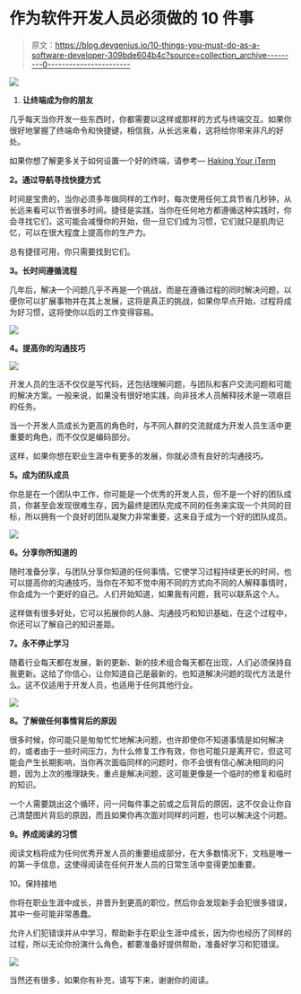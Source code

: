 # 作为软件开发人员必须做的 10 件事

> 原文：<https://blog.devgenius.io/10-things-you-must-do-as-a-software-developer-309bde604b4c?source=collection_archive---------0----------------------->

![](img/988e144bc1f07b93ef11b22c2017e347.png)

1.  **让终端成为你的朋友**

几乎每天当你开发一些东西时，你都需要以这样或那样的方式与终端交互。如果你很好地掌握了终端命令和快捷键，相信我，从长远来看，这将给你带来非凡的好处。

如果你想了解更多关于如何设置一个好的终端，请参考— [Haking Your iTerm](https://cksharma11.medium.com/hacking-your-iterm-5d2bdacdaccf)

**2。通过导航寻找快捷方式**

时间是宝贵的，当你必须多年做同样的工作时，每次使用任何工具节省几秒钟，从长远来看可以节省很多时间。捷径是实践，当你在任何地方都遵循这种实践时，你会寻找它们，这可能会减慢你的开始，但一旦它们成为习惯，它们就只是肌肉记忆，可以在很大程度上提高你的生产力。

总有捷径可用，你只需要找到它们。

**3。长时间遵循流程**

几年后，解决一个问题几乎不再是一个挑战，而是在遵循过程的同时解决问题，以便你可以扩展事物并在其上发展，这将是真正的挑战，如果你早点开始，过程将成为好习惯，这将使你以后的工作变得容易。

![](img/c2e1b7ce2ed00221d7e829e8ad5830fb.png)

**4。提高你的沟通技巧**

![](img/c31e2754c6d6099c5831cf5fcf77a788.png)

开发人员的生活不仅仅是写代码，还包括理解问题，与团队和客户交流问题和可能的解决方案。一般来说，如果没有很好地实践，向非技术人员解释技术是一项艰巨的任务。

当一个开发人员成长为更高的角色时，与不同人群的交流就成为开发人员生活中更重要的角色，而不仅仅是编码部分。

这样，如果你想在职业生涯中有更多的发展，你就必须有良好的沟通技巧。

**5。成为团队成员**

你总是在一个团队中工作，你可能是一个优秀的开发人员，但不是一个好的团队成员，你甚至会发现很难生存，因为最终是团队完成不同的任务来实现一个共同的目标，所以拥有一个良好的团队凝聚力非常重要，这来自于成为一个好的团队成员。

![](img/a37dbbde3e617bf40817aa446145a30f.png)

**6。分享你所知道的**

随时准备分享，与团队分享你知道的任何事情。它使学习过程持续更长的时间，也可以提高你的沟通技巧，当你在不知不觉中用不同的方式向不同的人解释事情时，你会成为一个更好的自己。人们开始知道，如果我有问题，我可以联系这个人。

这样做有很多好处，它可以拓展你的人脉、沟通技巧和知识基础，在这个过程中，你还可以了解自己的知识差距。

**7。永不停止学习**

随着行业每天都在发展，新的更新、新的技术组合每天都在出现，人们必须保持自我更新。这给了你信心，让你知道自己是最新的，也知道解决问题的现代方法是什么。这不仅适用于开发人员，也适用于任何其他行业。

![](img/66811dda6463cdcf6c387c5a6b9cad1f.png)

**8。了解做任何事情背后的原因**

很多时候，你可能只是匆匆忙忙地解决问题，也许即使你不知道事情是如何解决的，或者由于一些时间压力，为什么修复工作有效，你也可能只是离开它，但这可能会产生长期影响，当你再次面临同样的问题时，你不会很有信心解决相同的问题，因为上次的推理缺失，重点是解决问题，这可能更像是一个临时的修复和临时的知识。

一个人需要跳出这个循环，问一问每件事之前或之后背后的原因，这不仅会让你自己清楚图片背后的原因，而且如果你再次面对同样的问题，也可以解决这个问题。

**9。养成阅读的习惯**

阅读文档将成为任何优秀开发人员的重要组成部分，在大多数情况下，文档是唯一的第一手信息，这使得阅读在任何开发人员的日常生活中变得更加重要。

10。保持接地

你将在职业生涯中成长，并晋升到更高的职位，然后你会发现新手会犯很多错误，其中一些可能非常愚蠢。

允许人们犯错误并从中学习，帮助新手在职业生涯中成长，因为你也经历了同样的过程，所以无论你扮演什么角色，都要准备好提供帮助，准备好学习和犯错误。

![](img/147fae896d6fd4e0f9683341ff19bd0a.png)

当然还有很多，如果你有补充，请写下来，谢谢你的阅读。
